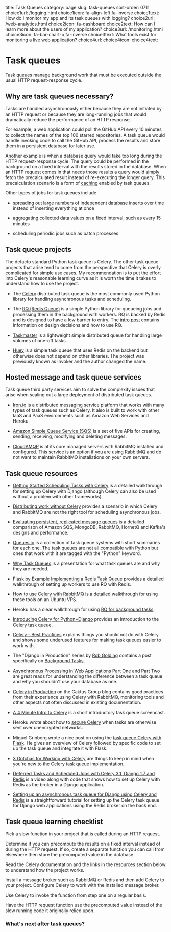 title: Task Queues
category: page
slug: task-queues
sort-order: 0711
choice1url: /logging.html
choice1icon: fa-align-left fa-inverse
choice1text: How do I monitor my app and its task queues with logging?
choice2url: /web-analytics.html
choice2icon: fa-dashboard
choice2text: How can I learn more about the users of my application? 
choice3url: /monitoring.html
choice3icon: fa-bar-chart-o fa-inverse
choice3text: What tools exist for monitoring a live web application?
choice4url:
choice4icon:
choice4text:


# Task queues
Task queues manage background work that must be executed outside the usual
HTTP request-response cycle.


## Why are task queues necessary?
Tasks are handled asynchronously either because they are not initiated by 
an HTTP request or because they are long-running jobs that would dramatically
reduce the performance of an HTTP response.

For example, a web application could poll the GitHub API every 10 minutes to
collect the names of the top 100 starred repositories. A task queue would
handle invoking code to call the GitHub API, process the results and store them
in a persistent database for later use.

Another example is when a database query would take too long during the HTTP
request-response cycle. The query could be performed in the background on a
fixed interval with the results stored in the database. When an
HTTP request comes in that needs those results a query would simply fetch the
precalculated result instead of re-executing the longer query.
This precalculation scenario is a form of [caching](/caching.html) enabled 
by task queues.

Other types of jobs for task queues include

* spreading out large numbers of independent database inserts over time 
  instead of inserting everything at once

* aggregating collected data values on a fixed interval, such as every
  15 minutes

* scheduling periodic jobs such as batch processes


## Task queue projects
The defacto standard Python task queue is Celery. The other task queue 
projects that arise tend to come from the perspective that Celery is overly
complicated for simple use cases. My recommendation is to put the effort into
Celery's reasonable learning curve as it is worth the time it takes to 
understand how to use the project.

* The [Celery](http://www.celeryproject.org/) distributed task queue is the
  most commonly used Python library for handling asynchronous tasks and 
  scheduling.

* The [RQ (Redis Queue)](http://python-rq.org/) is a simple Python
  library for queueing jobs and processing them in the background with workers.
  RQ is backed by Redis and is designed to have a low barrier to entry.
  The [intro post](http://nvie.com/posts/introducing-rq/) contains information
  on design decisions and how to use RQ.

* [Taskmaster](https://github.com/dcramer/taskmaster) is a lightweight simple
  distributed queue for handling large volumes of one-off tasks. 

* [Huey](http://huey.readthedocs.org/en/latest/) is a simple task queue that
  uses Redis on the backend but otherwise does not depend on other libraries. 
  The project was previously known as Invoker and the author changed the name.


## Hosted message and task queue services
Task queue third party services aim to solve the complexity issues that arise
when scaling out a large deployment of distributed task queues.

* [Iron.io](http://www.iron.io/) is a distributed messaging service platform 
  that works with many types of task queues such as Celery. It also is built
  to work with other IaaS and PaaS environments such as Amazon Web Services
  and Heroku.

* [Amazon Simple Queue Service (SQS)](http://aws.amazon.com/sqs/) is a
  set of five APIs for creating, sending, receiving, modifying and deleting
  messages.

* [CloudAMQP](http://www.cloudamqp.com/) is at its core managed servers with
  RabbitMQ installed and configured. This service is an option if you are 
  using RabbitMQ and do not want to maintain RabbitMQ installations on your 
  own servers.


## Task queue resources
* [Getting Started Scheduling Tasks with Celery](http://www.caktusgroup.com/blog/2014/06/23/scheduling-tasks-celery/)
  is a detailed walkthrough for setting up Celery with Django (although
  Celery can also be used without a problem with other frameworks).

* [Distributing work without Celery](http://justcramer.com/2012/05/04/distributing-work-without-celery/)
  provides a scenario in which Celery and RabbitMQ are not the right tool
  for scheduling asynchronous jobs.

* [Evaluating persistent, replicated message queues](http://www.warski.org/blog/2014/07/evaluating-persistent-replicated-message-queues/)
  is a detailed comparison of Amazon SQS, MongoDB, RabbitMQ, HornetQ and
  Kafka's designs and performance.

* [Queues.io](http://queues.io/) is a collection of task queue systems with
  short summaries for each one. The task queues are not all compatible with
  Python but ones that work with it are tagged with the "Python" keyword.

* [Why Task Queues](http://www.slideshare.net/bryanhelmig/task-queues-comorichweb-12962619) 
  is a presentation for what task queues are and why they are needed. 

* Flask by Example [Implementing a Redis Task Queue](https://realpython.com/blog/python/flask-by-example-implementing-a-redis-task-queue/)
  provides a detailed walkthrough of setting up workers to use RQ with
  Redis.

* [How to use Celery with RabbitMQ](https://www.digitalocean.com/community/articles/how-to-use-celery-with-rabbitmq-to-queue-tasks-on-an-ubuntu-vps)
  is a detailed walkthrough for using these tools on an Ubuntu VPS.

* Heroku has a clear walkthrough for using 
  [RQ for background tasks](https://devcenter.heroku.com/articles/python-rq).

* [Introducing Celery for Python+Django](http://www.linuxforu.com/2013/12/introducing-celery-pythondjango/) 
  provides an introduction to the Celery task queue.

* [Celery - Best Practices](https://denibertovic.com/posts/celery-best-practices/)
  explains things you should not do with Celery and shows some underused 
  features for making task queues easier to work with.

* The "Django in Production" series by 
  [Rob Golding](https://twitter.com/robgolding63) contains a post 
  specifically on [Background Tasks](http://www.robgolding.com/blog/2011/11/27/django-in-production-part-2---background-tasks/).

* [Asynchronous Processing in Web Applications Part One](http://blog.thecodepath.com/2012/11/15/asynchronous-processing-in-web-applications-part-1-a-database-is-not-a-queue/) 
  and [Part Two](http://blog.thecodepath.com/2013/01/06/asynchronous-processing-in-web-applications-part-2-developers-need-to-understand-message-queues/)
  are great reads for understanding the difference between a task queue and
  why you shouldn't use your database as one.

* [Celery in Production](http://www.caktusgroup.com/blog/2014/09/29/celery-production/)
  on the Caktus Group blog contains good practices from their experience 
  using Celery with RabbitMQ, monitoring tools and other aspects not often
  discussed in existing documentation.

* [A 4 Minute Intro to Celery](https://www.youtube.com/watch?v=68QWZU_gCDA) is
  a short introductory task queue screencast.

* Heroku wrote about how to 
  [secure Celery](https://engineering.heroku.com/blogs/2014-09-15-securing-celery)
  when tasks are otherwise sent over unencrypted networks.

* Miguel Grinberg wrote a nice post on using the 
  [task queue Celery with Flask](http://blog.miguelgrinberg.com/post/using-celery-with-flask). 
  He gives an overview of Celery followed by specific code to set up the task
  queue and integrate it with Flask.

* [3 Gotchas for Working with Celery](http://wiredcraft.com/posts/2015/02/04/3-gotchas-for-celery.html)
  are things to keep in mind when you're new to the Celery task queue 
  implementation.

* [Deferred Tasks and Scheduled Jobs with Celery 3.1, Django 1.7 and Redis](https://godjango.com/63-deferred-tasks-and-scheduled-jobs-with-celery-31-django-17-and-redis/)
  is a video along with code that shows how to set up Celery with Redis as the
  broker in a Django application.

* [Setting up an asynchronous task queue for Django using Celery and Redis](http://michal.karzynski.pl/blog/2014/05/18/setting-up-an-asynchronous-task-queue-for-django-using-celery-redis/)
  is a straightforward tutorial for setting up the Celery task queue for 
  Django web applications using the Redis broker on the back end.




## Task queue learning checklist
<i class="fa fa-check-square-o"></i> 
Pick a slow function in your project that is called during an HTTP request.

<i class="fa fa-check-square-o"></i> 
Determine if you can precompute the results on a fixed interval instead of
during the HTTP request. If so, create a separate function you can call
from elsewhere then store the precomputed value in the database.

<i class="fa fa-check-square-o"></i> 
Read the Celery documentation and the links in the resources section below
to understand how the project works.

<i class="fa fa-check-square-o"></i> 
Install a message broker such as RabbitMQ or Redis and then add Celery to your 
project. Configure Celery to work with the installed message broker.

<i class="fa fa-check-square-o"></i> 
Use Celery to invoke the function from step one on a regular basis.

<i class="fa fa-check-square-o"></i>
Have the HTTP request function use the precomputed value instead of the 
slow running code it originally relied upon.
 

### What's next after task queues?
